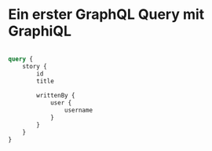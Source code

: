 # Ein erster GraphQL Query mit GraphiQL

```graphql

query {
    story {
        id
        title
        
        writtenBy {
            user {
                username
            }
        }
    }
}


```